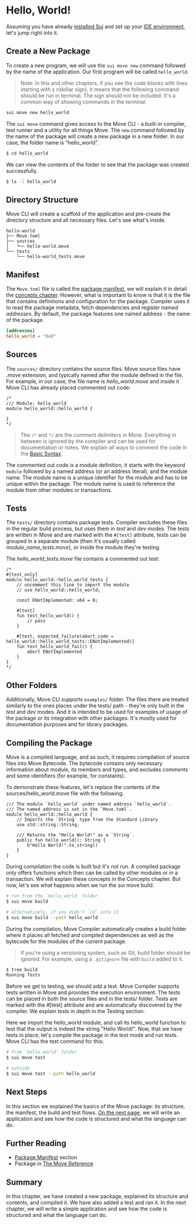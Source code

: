 # Hello, World!

Assuming you have already [installed Sui](./../before-we-begin/install-sui.md) and set up your [IDE environment](./../before-we-begin/ide-support.md), let's jump right into it.

## Create a New Package

To create a new program, we will use the `sui move new` command followed by the name of the application. Our first program will be called `hello_world`.

> Note: In this and other chapters, if you see the code blocks with lines starting with `$` r(dollar sign), it means that the following command should be run in terminal. The sign should not be included. It's a common way of showing commands in the terminal.

```bash
sui move new hello_world
```

The `sui move` command gives access to the Move CLI - a built-in compiler, test runner and a utility for all things Move. The `new` command followed by the name of the package will create a new package in a new folder. In our case, the folder name is "hello_world".

```bash
$ cd hello_world
```

We can view the contents of the folder to see that the package was created successfully.

```bash
$ ls -l hello_world
```

## Directory Structure

Move CLI will create a scaffold of the application and pre-create the directory structure and all necessary files. Let's see what's inside.

```plaintext
hello-world
├── Move.toml
├── sources
│   └── hello-world.move
└── tests
    └── hello-world_tests.move
```

## Manifest

The `Move.toml` file is called the [package manifest](./../concepts/manifest.md), we will explain it in detail the [concepts chapter](./../concepts). However, what is important to know is that it is the file that contains definitions and configuration for the package. Compiler uses it to read the package metadata, fetch dependencies and register _named addresses_. By default, the package features one named address - the name of the package.

```toml
[addresses]
hello_world = "0x0"
```

## Sources

The `sources/` directory contains the source files. Move source files have _.move_ extension, and typically named after the module defined in the file. For example, in our case, the file name is _hello_world.move_ and inside it Move CLI has already placed commented out code:

```move
/*
/// Module: hello_world
module hello_world::hello_world {

}
*/
```

> The `/*` and `*/` are the comment delimiters in Move. Everything in between is ignored by the compiler and can be used for documentation or notes. We explain all ways to comment the code in the [Basic Syntax](./../basic-syntax/comments.md).

The commented out code is a module definition, it starts with the keyword `module` followed by a named address (or an address literal), and the module name. The module name is a unique identifier for the module and has to be unique within the package. The module name is used to reference the module from other modules or transactions.

<!-- And the module name has to be a valid Move identifier: alphanumeric with underscores to separate words. A common convention is to call modules (and functions) in snake_case - all lowercase, with underscores. Coding conventions are important for readability and maintainability of the code, we summarize them in the Coding Conventions section. -->

## Tests

The `tests/` directory contains package tests. Compiler excludes these files in the regular build process, but uses them in _test_ and _dev_ modes. The tests are written in Move and are marked with the `#[test]` attribute, tests can be grouped in a separate module (then it's usually called _module_name_tests.move_), or inside the module they're testing.

The _hello_world_tests.move_ file contains a commented out test:

```move
/*
#[test_only]
module hello_world::hello_world_tests {
    // uncomment this line to import the module
    // use hello_world::hello_world;

    const ENotImplemented: u64 = 0;

    #[test]
    fun test_hello_world() {
        // pass
    }

    #[test, expected_failure(abort_code = hello_world::hello_world_tests::ENotImplemented)]
    fun test_hello_world_fail() {
        abort ENotImplemented
    }
}
*/
```

## Other Folders

Additionally, Move CLI supports `examples/` folder. The files there are treated similarly to the ones places under the tests/ path - they're only built in the _test_ and _dev_ modes. And it is intended to be used for examples of usage of the package or its integration with other packages. It's mostly used for documentation purposes and for library packages.

## Compiling the Package

Move is a compiled language, and as such, it requires compilation of source files into Move Bytecode. The bytecode contains only necessary information about module, its members and types, and excludes comments and some identifiers (for example, for constants).

To demonstrate these features, let's replace the contents of the sources/hello_world.move file with the following:

```move
/// The module `hello_world` under named address `hello_world`.
/// The named address is set in the `Move.toml`.
module hello_world::hello_world {
    // Imports the `String` type from the Standard Library
    use std::string::String;

    /// Returns the "Hello World!" as a `String`.
    public fun hello_world(): String {
        b"Hello World!".to_string()
    }
}
```

During compilation the code is built but it's not run. A compiled package only offers functions which then can be called by other modules or in a transaction. We will explain these concepts in the Concepts chapter. But now, let's see what happens when we run the sui move build.

```bash
# run from the `hello_world` folder
$ sui move build

# alternatively, if you didn't `cd` into it
$ sui move build --path hello_world
```

<!-- The output would be: -->
<!-- TODO: insert out -->

During the compilation, Move Compiler automatically creates a build folder where it places all fetched and compiled dependencies as well as the bytecode for the modules of the current package.

> If you're using a versioning system, such as Git, build folder should be ignored. For example, using a `.gitignore` file with `build` added to it.

```bash
$ tree build
Running Tests
```

Before we get to testing, we should add a test. Move Compiler supports tests written in Move and provides the execution environment. The tests can be placed in both the source files and in the tests/ folder. Tests are marked with the #[test] attribute and are automatically discovered by the compiler. We explain tests in depth in the Testing section.

<!-- Replace the contents of the tests/hello_world_tests.move with the following content: -->

Here we import the hello_world module, and call its hello_world function to test that the output is indeed the string "Hello World!". Now, that we have tests in place, let's compile the package in the test mode and run tests. Move CLI has the test command for this:

```bash
# from `hello_world` folder
$ sui move test

# outside
$ sui move test --path hello_world
```

## Next Steps

In this section we explained the basics of the Move package: its structure, the manifest, the build and test flows. [On the next page](), we will write an application and see how the code is structured and what the language can do.

## Further Reading

- [Package Manifest](./../concepts/manifest.md) section
- Package in [The Move Reference](/reference/packages.html)

## Summary

In this chapter, we have created a new package, explained its structure and contents, and compiled it. We have also added a test and ran it. In the next chapter, we will write a simple application and see how the code is structured and what the language can do.
